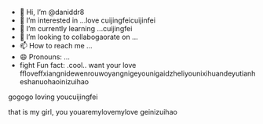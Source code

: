 - 👋 Hi, I’m @daniddr8
- 👀 I’m interested in ...love cuijingfeicuijinfei
- 🌱 I’m currently learning ...cuijingfei
- 💞️ I’m looking to collabogaorate on ...
- 📫 How to reach me ...
- 😄 Pronouns: ...
- fight Fun fact: .cool..
want your love ffloveffxiangnidewenrouwoyangnigeyounigaidzheliyounixihuandeyutianheshanuohaoinizuihao
<!---the best wishes to youtrymybest,giveyouthebest
daniddr8/daniwogeinisuoyouddr8 is a ✨ special ✨ repository because its `README.md` (this file) appears on your GitHub profile.
You can click the Preview link to take a look at your changes.
--->gogogo loving youcuijingfei
that is my girl, you
youaremylovemylove
geinizuihao
